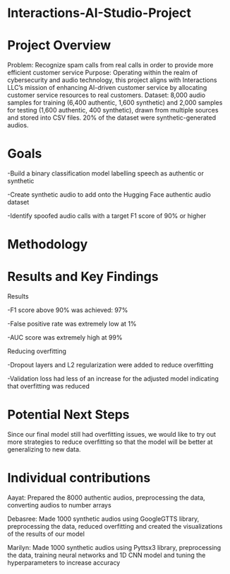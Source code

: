 # Interactions-AI-Studio-Project

# Project Overview 
Problem: Recognize spam calls from real calls in order to provide more efficient customer service
Purpose: Operating within the realm of cybersecurity and audio technology, this project aligns with Interactions LLC’s mission of enhancing AI-driven customer service by allocating customer service resources to real customers.
Dataset: 8,000 audio samples for training (6,400 authentic, 1,600 synthetic) and 2,000 samples for testing (1,600 authentic, 400 synthetic), drawn from multiple sources and stored into CSV files. 20% of the dataset were synthetic-generated audios.

# Goals
-Build a binary classification model labelling speech as authentic or synthetic 

-Create synthetic audio to add onto the Hugging Face authentic audio dataset

-Identify spoofed audio calls with a target F1 score of 90% or higher

# Methodology

# Results and Key Findings
Results

-F1 score above 90% was achieved: 97%

-False positive rate was extremely low at 1%

-AUC score was extremely high at 99%


Reducing overfitting

-Dropout layers and L2 regularization were added to reduce overfitting

-Validation loss had less of an increase for the adjusted model indicating that overfitting was reduced 

# Potential Next Steps
Since our final model still had overfitting issues, we would like to try out more strategies to reduce overfitting so that the model will be better at generalizing to new data. 

# Individual contributions
Aayat: Prepared the 8000 authentic audios, preprocessing the data, converting audios to number arrays 

Debasree: Made 1000 synthetic audios using GoogleGTTS library, preprocessing the data, reduced overfitting and created the visualizations of the results of our model

Marilyn: Made 1000 synthetic audios using Pyttsx3 library, preprocessing the data, training neural networks and 1D CNN model and tuning the hyperparameters to increase accuracy
